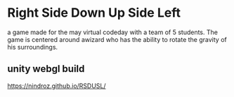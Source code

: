 # Right Side Down Up Side Left
a game made for the may virtual codeday with a team of 5 students. The game is centered around awizard who has the ability to rotate the gravity of his surroundings.
## unity webgl build
https://nindroz.github.io/RSDUSL/

